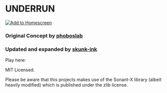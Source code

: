 # UNDERRUN

[![Add to Homescreen](https://siasky.net/CADKZ7bTyVRjMmyMnEsUKDidqdmdaNHaJP25cp_3YGQlkg)](https://homescreen.hns.siasky.net/#/skylink/AQBHlfViZErCILTSEE9jS35_m3Rbw4XZosIwmYWuHqS6wQ)

### Original Concept by [phoboslab](https://github.com/phoboslab/underrun)
### Updated and expanded by [skunk-ink](https://github.com/skunk-ink/underrun)

Play here: 

MIT Licensed.

Please be aware that this projects makes use of the Sonant-X library (albeit heavily modified) which is published under the zlib license.